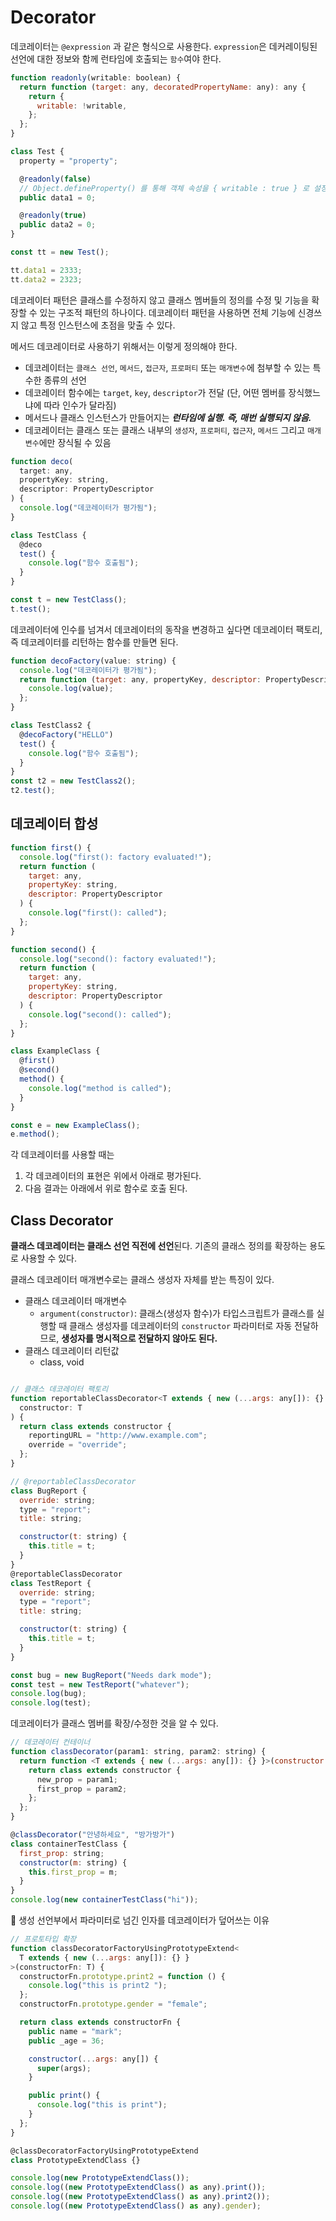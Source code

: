 # Decorator

데코레이터는 `@expression` 과 같은 형식으로 사용한다.
`expression`은 데커레이팅된 선언에 대한 정보와 함께 런타임에 호출되는 `함수`여야 한다.

```js
function readonly(writable: boolean) {
  return function (target: any, decoratedPropertyName: any): any {
    return {
      writable: !writable,
    };
  };
}

class Test {
  property = "property";

  @readonly(false)
  // Object.defineProperty() 를 통해 객체 속성을 { writable : true } 로 설정
  public data1 = 0;

  @readonly(true)
  public data2 = 0;
}

const tt = new Test();

tt.data1 = 2333;
tt.data2 = 2323;
```

데코레이터 패턴은 클래스를 수정하지 않고 클래스 멤버들의 정의를 수정 및 기능을 확장할 수 있는 구조적 패턴의 하나이다. 데코레이터 패턴을 사용하면 전체 기능에 신경쓰지 않고 특정 인스턴스에 초점을 맞출 수 있다.

메서드 데코레이터로 사용하기 위해서는 이렇게 정의해야 한다.

- 데코레이터는 `클래스 선언`, `메서드`, `접근자`, `프로퍼티` 또는 `매개변수`에 첨부할 수 있는 특수한 종류의 선언
- 데코레이터 함수에는 `target`, `key`, `descriptor`가 전달 (단, 어떤 멤버를 장식했느냐에 따라 인수가 달라짐)
- 메서드나 클래스 인스턴스가 만들어지는 **_런타임에 실행. 즉, 매번 실행되지 않음._**
- 데코레이터는 클래스 또는 클래스 내부의 `생성자`, `프로퍼티`, `접근자`, `메서드` 그리고 `매개변수`에만 장식될 수 있음

```js
function deco(
  target: any,
  propertyKey: string,
  descriptor: PropertyDescriptor
) {
  console.log("데코레이터가 평가됨");
}

class TestClass {
  @deco
  test() {
    console.log("함수 호출됨");
  }
}

const t = new TestClass();
t.test();
```

데코레이터에 인수를 넘겨서 데코레이터의 동작을 변경하고 싶다면 데코레이터 팩토리, 즉 데코레이터를 리턴하는 함수를 만들면 된다.

```js
function decoFactory(value: string) {
  console.log("데코레이터가 평가됨");
  return function (target: any, propertyKey, descriptor: PropertyDescriptor) {
    console.log(value);
  };
}

class TestClass2 {
  @decoFactory("HELLO")
  test() {
    console.log("함수 호출됨");
  }
}
const t2 = new TestClass2();
t2.test();
```

## 데코레이터 합성

```js
function first() {
  console.log("first(): factory evaluated!");
  return function (
    target: any,
    propertyKey: string,
    descriptor: PropertyDescriptor
  ) {
    console.log("first(): called");
  };
}

function second() {
  console.log("second(): factory evaluated!");
  return function (
    target: any,
    propertyKey: string,
    descriptor: PropertyDescriptor
  ) {
    console.log("second(): called");
  };
}

class ExampleClass {
  @first()
  @second()
  method() {
    console.log("method is called");
  }
}

const e = new ExampleClass();
e.method();
```

각 데코레이터를 사용할 때는

1.  각 데코레이터의 표현은 위에서 아래로 평가된다.
2.  다음 결과는 아래에서 위로 함수로 호출 된다.

## Class Decorator

**클래스 데코레이터는 클래스 선언 직전에 선언**된다.
기존의 클래스 정의를 확장하는 용도로 사용할 수 있다.

클래스 데코레이터 매개변수로는 클래스 생성자 자체를 받는 특징이 있다.

- 클래스 데코레이터 매개변수
  - `argument(constructor)`: 클래스(생성자 함수)가 타입스크립트가 클래스를 실행할 때 클래스 생성자를 데코레이터의 `constructor` 파라미터로 자동 전달하므로, **생성자를 명시적으로 전달하지 않아도 된다.**
- 클래스 데코레이터 리턴값
  - class, void

```js

// 클래스 데코레이터 팩토리
function reportableClassDecorator<T extends { new (...args: any[]): {} }>(
  constructor: T
) {
  return class extends constructor {
    reportingURL = "http://www.example.com";
    override = "override";
  };
}

// @reportableClassDecorator
class BugReport {
  override: string;
  type = "report";
  title: string;

  constructor(t: string) {
    this.title = t;
  }
}
@reportableClassDecorator
class TestReport {
  override: string;
  type = "report";
  title: string;

  constructor(t: string) {
    this.title = t;
  }
}

const bug = new BugReport("Needs dark mode");
const test = new TestReport("whatever");
console.log(bug);
console.log(test);

```

데코레이터가 클래스 멤버를 확장/수정한 것을 알 수 있다.

```js
// 데코레이터 컨테이너
function classDecorator(param1: string, param2: string) {
  return function <T extends { new (...args: any[]): {} }>(constructor: T) {
    return class extends constructor {
      new_prop = param1;
      first_prop = param2;
    };
  };
}

@classDecorator("안녕하세요", "방가방가")
class containerTestClass {
  first_prop: string;
  constructor(m: string) {
    this.first_prop = m;
  }
}
console.log(new containerTestClass("hi"));
```

🤔 생성 선언부에서 파라미터로 넘긴 인자를 데코레이터가 덮어쓰는 이유

```js
// 프로토타입 확장
function classDecoratorFactoryUsingPrototypeExtend<
  T extends { new (...args: any[]): {} }
>(constructorFn: T) {
  constructorFn.prototype.print2 = function () {
    console.log("this is print2 ");
  };
  constructorFn.prototype.gender = "female";

  return class extends constructorFn {
    public name = "mark";
    public _age = 36;

    constructor(...args: any[]) {
      super(args);
    }

    public print() {
      console.log("this is print");
    }
  };
}

@classDecoratorFactoryUsingPrototypeExtend
class PrototypeExtendClass {}

console.log(new PrototypeExtendClass());
console.log((new PrototypeExtendClass() as any).print());
console.log((new PrototypeExtendClass() as any).print2());
console.log((new PrototypeExtendClass() as any).gender);

```
